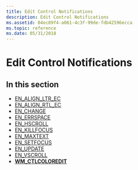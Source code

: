 ```yaml
---
title: Edit Control Notifications
description: Edit Control Notifications
ms.assetid: 04ec89f4-a061-4c3f-99de-fdb42596ecca
ms.topic: reference
ms.date: 05/31/2018
---
```


# Edit Control Notifications

## In this section

-   [EN\_ALIGN\_LTR\_EC](en-align-ltr-ec.md)
-   [EN\_ALIGN\_RTL\_EC](en-align-rtl-ec.md)
-   [EN\_CHANGE](en-change.md)
-   [EN\_ERRSPACE](en-errspace.md)
-   [EN\_HSCROLL](en-hscroll.md)
-   [EN\_KILLFOCUS](en-killfocus.md)
-   [EN\_MAXTEXT](en-maxtext.md)
-   [EN\_SETFOCUS](en-setfocus.md)
-   [EN\_UPDATE](en-update.md)
-   [EN\_VSCROLL](en-vscroll.md)
-   [**WM\_CTLCOLOREDIT**](wm-ctlcoloredit.md)

 

 




